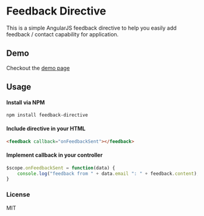 # Feedback Directive

This is a simple AngularJS feedback directive to help you easily add feedback / contact capability for application.

## Demo
Checkout the [demo page]
## Usage

#### Install via NPM 

```shell
npm install feedback-directive
```

#### Include directive in your HTML
```html
<feedback callback="onFeedbackSent"></feedback>
```

#### Implement callback in your controller
```javascript
$scope.onFeedbackSent = function(data) {
    console.log("feedback from " + data.email ": " + feedback.content);
}
```

### License
MIT

[demo page]: <https://chenop.github.io/feedback-directive>
